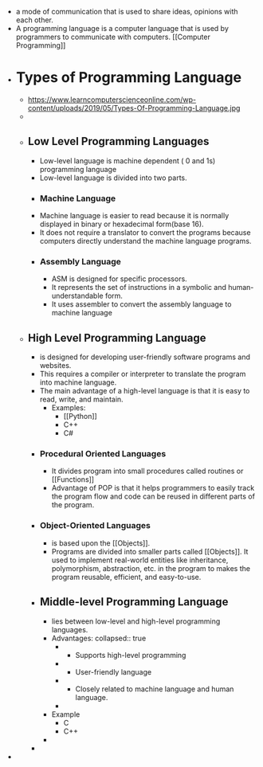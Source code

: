 - a mode of communication that is used to share ideas, opinions with each other.
- A programming language is a computer language that is used by programmers to communicate with computers. [[Computer Programming]]
- # Types of Programming Language
	- https://www.learncomputerscienceonline.com/wp-content/uploads/2019/05/Types-Of-Programming-Language.jpg
	-
	- ## Low Level Programming Languages
		- Low-level language is machine dependent ( 0 and 1s) programming language
		- Low-level language is divided into two parts.
		- ### Machine Language
		- Machine language is easier to read because it is normally displayed in binary or hexadecimal form(base 16).
		- It does not require a translator to convert the programs because computers directly understand the machine language programs.
		- ### Assembly Language
			- ASM is designed for specific processors.
			- It represents the set of instructions in a symbolic and human-understandable form.
			- It uses assembler to convert the assembly language to machine language
	- ## High Level Programming Language
		- is designed for developing user-friendly software programs and websites.
		- This requires a compiler or interpreter to translate the program into machine language.
		- The main advantage of a high-level language is that it is easy to read, write, and maintain.
			- Examples:
			  + [[Python]] 
			  + C++
			  + C#
		- ### Procedural Oriented Languages
			- It divides program into small procedures called routines or [[Functions]]
			- Advantage of POP is that it helps programmers to easily track the program flow and code can be reused in different parts of the program.
		- ### Object-Oriented Languages
			- is based upon the [[Objects]].
			- Programs are divided into smaller parts called [[Objects]]. It used to implement real-world entities like inheritance, polymorphism, abstraction, etc. in the program to makes the program reusable, efficient, and easy-to-use.
		- ## Middle-level Programming Language
			- lies between low-level and high-level programming languages.
			- Advantages:
			  collapsed:: true
				- + Supports high-level programming
				- + User-friendly language
				- + Closely related to machine language and human language.
				-
			- Example
			  + C
			  + C++
			-
		-
-